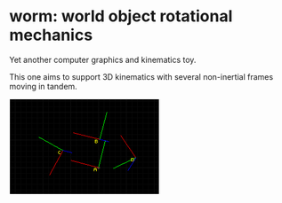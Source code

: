 # worm: world object rotational mechanics

Yet another computer graphics and kinematics toy.

This one aims to support 3D kinematics with several non-inertial frames moving in
tandem.

![Screenshot](worm.png)

